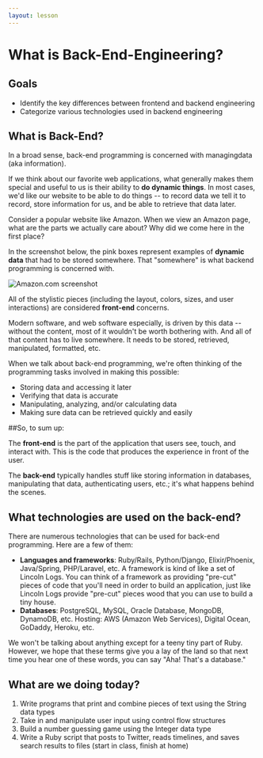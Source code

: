 ```yaml
---
layout: lesson
---
```


# What is Back-End-Engineering?

## Goals

- Identify the key differences between frontend and backend engineering
- Categorize various technologies used in backend engineering

## What is Back-End?

In a broad sense, back-end programming is concerned with managing ​data​ (aka information).

If we think about our favorite web applications, what generally makes them special and useful to us is their ability to **do dynamic things**. In most cases, we'd like our website to be able to ​do things -- to record data we tell it to record, store information for us, and be able to retrieve that data later.

Consider a popular website like Amazon. When we view an Amazon page, what are the parts we actually care about? Why did we come here in the first place?

In the screenshot below, the pink boxes represent examples of **dynamic data** that had to be stored somewhere. That "somewhere" is what backend programming is concerned with.

<img src="{{ site.url }}/assets/images/amazon.png" alt="Amazon.com screenshot">

All of the stylistic pieces (including the layout, colors, sizes, and user interactions) are considered **front-end** concerns.

Modern software, and web software especially, is driven by this data -- without the content, most of it wouldn't be worth bothering with. And all of that content has to live somewhere. It needs to be stored, retrieved, manipulated, formatted, etc.

When we talk about back-end programming, we're often thinking of the programming tasks involved in making this possible:

- Storing data and accessing it later
- Verifying that data is accurate
- Manipulating, analyzing, and/or calculating data
- Making sure data can be retrieved quickly and easily

##So, to sum up:

The **front-end** is the part of the application that users see, touch, and interact with. This is the code that produces the experience in front of the user.

The **back-end** typically handles stuff like storing information in databases, manipulating that data, authenticating users, etc.; it's what happens behind the scenes.

## What technologies are used on the back-end?

There are numerous technologies that can be used for back-end programming. Here are a few of them:

- **Languages and frameworks**: Ruby/Rails, Python/Django, Elixir/Phoenix, Java/Spring, PHP/Laravel, etc. A framework is kind of like a set of Lincoln Logs. You can think of a framework as providing "pre-cut" pieces of code that you'll need in order to build an application, just like Lincoln Logs provide "pre-cut" pieces wood that you can use to build a tiny house.
- **Databases**: PostgreSQL, MySQL, Oracle Database, MongoDB, DynamoDB, etc.
Hosting: AWS (Amazon Web Services), Digital Ocean, GoDaddy, Heroku, etc.

We won't be talking about anything except for a teeny tiny part of Ruby. However, we hope that these terms give you a lay of the land so that next time you hear one of these words, you can say "Aha! That's a database."

## What are we doing today?

1. Write programs that print and combine pieces of text using the String data types
2. Take in and manipulate user input using control flow structures
3. Build a number guessing game using the Integer data type
4. Write a Ruby script that posts to Twitter, reads timelines, and saves search results to files (start in class, finish at home)
